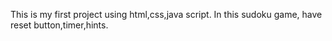 This is my first project using html,css,java script.
In this sudoku game, have reset button,timer,hints.
